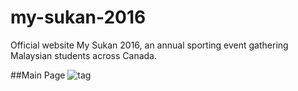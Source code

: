 # my-sukan-2016
Official website My Sukan 2016, an annual sporting event gathering Malaysian students across Canada.

##Main Page
![tag](https://raw.githubusercontent.com/imranariffin/my-sukan-2016/master/img/output_yDdHzh.gif)
